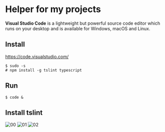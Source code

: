 # Helper for my projects
**Visual Studio Code** is a lightweight but powerful source code editor which runs on your desktop and is available for Windows, macOS and Linux. 
## Install
https://code.visualstudio.com/
```ssh
$ sudo -s
# npm install -g tslint typescript
```
## Run
```
$ code &
```

## Install tslint

![00](https://github.com/RaymondProduction/helper/img/00.png)
![01](https://github.com/RaymondProduction/helper/img/01.png)
![02](https://github.com/RaymondProduction/helper/img/03.png)